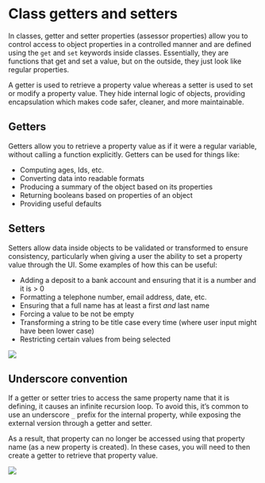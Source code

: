 # Class getters and setters

In classes, getter and setter properties (assessor properties) allow you to control access to object properties in a controlled manner and are defined using the <code>get</code> and <code>set</code> keywords inside classes. Essentially, they are functions that get and set a value, but on the outside, they just look like regular properties.

A getter is used to retrieve a property value whereas a setter is used to set or modify a property value. They hide internal logic of objects, providing encapsulation which makes code safer, cleaner, and more maintainable.

## Getters

Getters allow you to retrieve a property value as if it were a regular variable, without calling a function explicitly. Getters can be used for things like:

- Computing ages, Ids, etc.
- Converting data into readable formats
- Producing a summary of the object based on its properties
- Returning booleans based on properties of an object
- Providing useful defaults

## Setters

Setters allow data inside objects to be validated or transformed to ensure consistency, particularly when giving a user the ability to set a property value through the UI. Some examples of how this can be useful:

- Adding a deposit to a bank account and ensuring that it is a number and it is > 0
- Formatting a telephone number, email address, date, etc.
- Ensuring that a full name has at least a first <i>and</i> last name
- Forcing a value to be not be empty
- Transforming a string to be title case every time (where user input might have been lower case)
- Restricting certain values from being selected

![](/assets/getter-setter.png)

## Underscore convention

If a getter or setter tries to access the same property name that it is defining, it causes an infinite recursion loop. To avoid this, it’s common to use an underscore <code>\_</code> prefix for the <emphasis>internal property</emphasis>, while exposing the external version through a getter and setter.

As a result, that property can no longer be accessed using that property name (as a new property is created). In these cases, you will need to then create a getter to retrieve that property value.

![](/assets/get-set-underscore.png)
